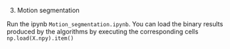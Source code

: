 3. Motion segmentation

Run the ipynb `Motion_segmentation.ipynb`. You can load the binary results produced by the algorithms by executing the corresponding cells `np.load(X.npy).item()`
